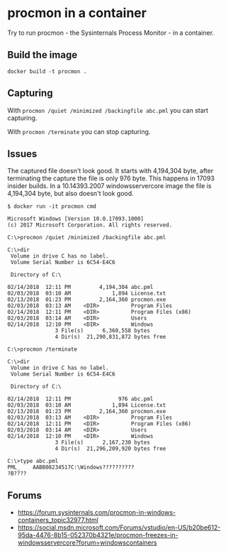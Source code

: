 # procmon in a container

Try to run procmon - the Sysinternals Process Monitor - in a container.

## Build the image

```
docker build -t procmon .
```

## Capturing

With `procmon /quiet /minimized /backingfile abc.pml` you can start capturing.

With `procmon /terminate` you can stop capturing.

## Issues

The captured file doesn't look good. It starts with 4,194,304 byte, after
terminating the capture the file is only 976 byte. This happens in 17093 insider builds.
In a 10.14393.2007 windowsservercore image the file is 4,194,304 byte, but also doesn't look good.

```
$ docker run -it procmon cmd

Microsoft Windows [Version 10.0.17093.1000]
(c) 2017 Microsoft Corporation. All rights reserved.

C:\>procmon /quiet /minimized /backingfile abc.pml

C:\>dir
 Volume in drive C has no label.
 Volume Serial Number is 6C54-E4C6

 Directory of C:\

02/14/2018  12:11 PM         4,194,304 abc.pml
02/03/2018  03:10 AM             1,894 License.txt
02/13/2018  01:23 PM         2,164,360 procmon.exe
02/03/2018  03:13 AM    <DIR>          Program Files
02/14/2018  12:11 PM    <DIR>          Program Files (x86)
02/03/2018  03:14 AM    <DIR>          Users
02/14/2018  12:10 PM    <DIR>          Windows
               3 File(s)      6,360,558 bytes
               4 Dir(s)  21,290,831,872 bytes free

C:\>procmon /terminate

C:\>dir
 Volume in drive C has no label.
 Volume Serial Number is 6C54-E4C6

 Directory of C:\

02/14/2018  12:11 PM               976 abc.pml
02/03/2018  03:10 AM             1,894 License.txt
02/13/2018  01:23 PM         2,164,360 procmon.exe
02/03/2018  03:13 AM    <DIR>          Program Files
02/14/2018  12:11 PM    <DIR>          Program Files (x86)
02/03/2018  03:14 AM    <DIR>          Users
02/14/2018  12:10 PM    <DIR>          Windows
               3 File(s)      2,167,230 bytes
               4 Dir(s)  21,296,209,920 bytes free

C:\>type abc.pml
PML_	AABB08234517C:\Windows??????????
?B????
```

## Forums

* https://forum.sysinternals.com/procmon-in-windows-containers_topic32977.html
* https://social.msdn.microsoft.com/Forums/vstudio/en-US/b20be612-95da-4476-8b15-052370b4321e/procmon-freezes-in-windowsservercore?forum=windowscontainers
